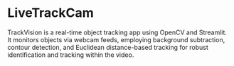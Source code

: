 # LiveTrackCam
TrackVision is a real-time object tracking app using OpenCV and Streamlit. It monitors objects via webcam feeds, employing background subtraction, contour detection, and Euclidean distance-based tracking for robust identification and tracking within the video.
